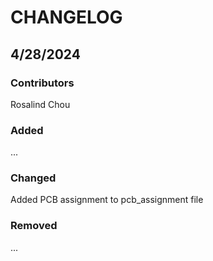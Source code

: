 # CHANGELOG

## 4/28/2024
### Contributors
Rosalind Chou

### Added
...

### Changed
Added PCB assignment to pcb_assignment file

### Removed
...
